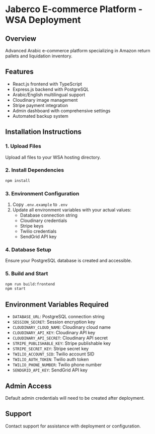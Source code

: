 # Jaberco E-commerce Platform - WSA Deployment

## Overview
Advanced Arabic e-commerce platform specializing in Amazon return pallets and liquidation inventory.

## Features
- React.js frontend with TypeScript
- Express.js backend with PostgreSQL
- Arabic/English multilingual support
- Cloudinary image management
- Stripe payment integration
- Admin dashboard with comprehensive settings
- Automated backup system

## Installation Instructions

### 1. Upload Files
Upload all files to your WSA hosting directory.

### 2. Install Dependencies
```bash
npm install
```

### 3. Environment Configuration
1. Copy `.env.example` to `.env`
2. Update all environment variables with your actual values:
   - Database connection string
   - Cloudinary credentials
   - Stripe keys
   - Twilio credentials
   - SendGrid API key

### 4. Database Setup
Ensure your PostgreSQL database is created and accessible.

### 5. Build and Start
```bash
npm run build:frontend
npm start
```

## Environment Variables Required

- `DATABASE_URL`: PostgreSQL connection string
- `SESSION_SECRET`: Session encryption key
- `CLOUDINARY_CLOUD_NAME`: Cloudinary cloud name
- `CLOUDINARY_API_KEY`: Cloudinary API key
- `CLOUDINARY_API_SECRET`: Cloudinary API secret
- `STRIPE_PUBLISHABLE_KEY`: Stripe publishable key
- `STRIPE_SECRET_KEY`: Stripe secret key
- `TWILIO_ACCOUNT_SID`: Twilio account SID
- `TWILIO_AUTH_TOKEN`: Twilio auth token
- `TWILIO_PHONE_NUMBER`: Twilio phone number
- `SENDGRID_API_KEY`: SendGrid API key

## Admin Access
Default admin credentials will need to be created after deployment.

## Support
Contact support for assistance with deployment or configuration.
